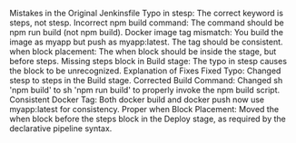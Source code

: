 Mistakes in the Original Jenkinsfile
Typo in stesp:
The correct keyword is steps, not stesp.
Incorrect npm build command:
The command should be npm run build (not npm build).
Docker image tag mismatch:
You build the image as myapp but push as myapp:latest. The tag should be consistent.
when block placement:
The when block should be inside the stage, but before steps.
Missing steps block in Build stage:
The typo in stesp causes the block to be unrecognized.
Explanation of Fixes
Fixed Typo:
Changed stesp to steps in the Build stage.
Corrected Build Command:
Changed sh 'npm build' to sh 'npm run build' to properly invoke the npm build script.
Consistent Docker Tag:
Both docker build and docker push now use myapp:latest for consistency.
Proper when Block Placement:
Moved the when block before the steps block in the Deploy stage, as required by the declarative pipeline syntax.
